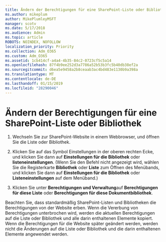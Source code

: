```yaml
---
title: Ändern der Berechtigungen für eine SharePoint-Liste oder Bibliothek
ms.author: mikeplum
author: MikePlumleyMSFT
manager: scotv
ms.date: 5/17/2018
ms.audience: Admin
ms.topic: article
ROBOTS: NOINDEX, NOFOLLOW
localization_priority: Priority
ms.collection: Adm_O365
ms.custom: Adm_O365
ms.assetid: 1cb414cf-a4a4-4b35-84c2-0723cf5c5a14
ms.openlocfilehash: 87f4b9ee252d3a7786a52b53b3fc5b40db38ef2a
ms.sourcegitcommit: d6ea5e9458a2b8ceaab3ac4bd483e1130b9a398a
ms.translationtype: MT
ms.contentlocale: de-DE
ms.lasthandoff: 01/15/2019
ms.locfileid: "28290046"
---
```

# <a name="change-permissions-for-a-sharepoint-list-or-library"></a>Ändern der Berechtigungen für eine SharePoint-Liste oder Bibliothek

1. Wechseln Sie zur SharePoint-Website in einem Webbrowser, und öffnen Sie die Liste oder Bibliothek.
    
2. Klicken Sie auf das Symbol Einstellungen in der oberen rechten Ecke, und klicken Sie dann auf **Einstellungen für die Bibliothek** oder **listeneinstellungen**. (Wenn Sie den Befehl nicht angezeigt wird, wählen Sie die Registerkarte **Bibliothek** oder **Liste** zum Öffnen des Menübands, und klicken Sie dann auf **Einstellungen für die Bibliothek** oder **Listeneinstellungen** auf dem Menüband.) 
    
3. Klicken Sie unter **Berechtigungen und Verwaltung**auf **Berechtigungen für diese Liste** oder **Berechtigungen für diese Dokumentbibliothek**.
    
Beachten Sie, dass standardmäßig SharePoint-Listen und Bibliotheken die Berechtigungen von der Website erben. Wenn die Vererbung von Berechtigungen unterbrochen wird, werden die aktuellen Berechtigungen auf die Liste oder Bibliothek und alle darin enthaltenen Elemente kopiert. Wenn die Berechtigungen für die Website später geändert werden, werden nicht die Änderungen auf die Liste oder Bibliothek und die darin enthaltenen Elemente angewendet werden.
  

